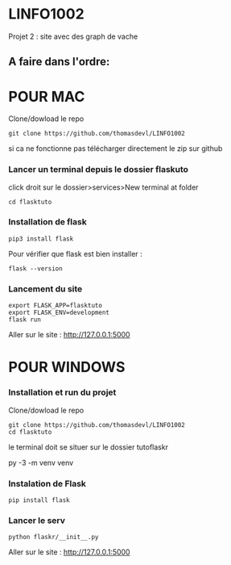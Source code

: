 # LINFO1002
Projet 2  : site avec des graph de vache

## A faire dans l'ordre:

# POUR MAC

Clone/dowload le repo

```
git clone https://github.com/thomasdevl/LINFO1002
```
si ca ne fonctionne pas télécharger directement le zip sur github


### Lancer un terminal depuis le dossier flaskuto

click droit sur le dossier>services>New terminal at folder

```
cd flasktuto
```

### Installation de flask

```
pip3 install flask
```
Pour vérifier que flask est bien installer :

```
flask --version
```

### Lancement du site

```
export FLASK_APP=flasktuto
export FLASK_ENV=development
flask run
```
Aller sur le site : http://127.0.0.1:5000 


# POUR WINDOWS

### Installation et run du projet

Clone/dowload le repo

```
git clone https://github.com/thomasdevl/LINFO1002
cd flasktuto
```
le terminal doit se situer sur le dossier tutoflaskr

py -3 -m venv venv

### Instalation de Flask
```
pip install flask
```

### Lancer le serv
```
python flaskr/__init__.py
```

Aller sur le site : http://127.0.0.1:5000 


